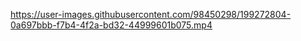 https://user-images.githubusercontent.com/98450298/199272804-0a697bbb-f7b4-4f2a-bd32-44999601b075.mp4
